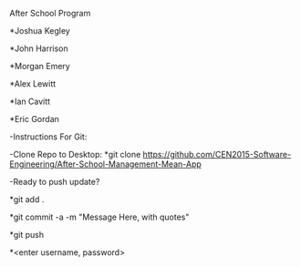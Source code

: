 After School Program

*Joshua Kegley

*John Harrison

*Morgan Emery

*Alex Lewitt

*Ian Cavitt

*Eric Gordan


-Instructions For Git:

-Clone Repo to Desktop:
*git clone https://github.com/CEN2015-Software-Engineering/After-School-Management-Mean-App

-Ready to push update? 

*git add .

*git commit -a -m "Message Here, with quotes"

*git push

*<enter username, password>
